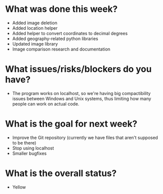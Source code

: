 # What was done this week?

- Added image deletion
- Added location helper
- Added helper to convert coordinates to decimal degrees
- Added geography-related python libraries
- Updated image library
- Image comparison research and documentation

# What issues/risks/blockers do you have?

- The program works on localhost, so we're having big compactibility issues between Windows and Unix systems, thus limiting how many people can work on actual code.

# What is the goal for next week?

- Improve the Git repository (currently we have files that aren't supposed to be there)
- Stop using localhost
- Smaller bugfixes

# What is the overall status?

- Yellow

<!-- 
  Green - everything is normal, we are not falling the plan.
  Yellow - we have blockers, we are taking longer than expected, we are falling behind the plan.
  Red - situation is critical, people are not working, we are completing our work, we are very behind the plan.
-->
